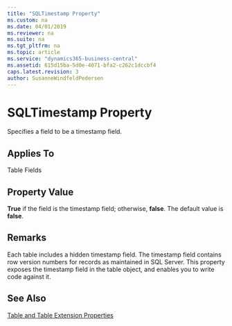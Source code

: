 ```yaml
---
title: "SQLTimestamp Property"
ms.custom: na
ms.date: 04/01/2019
ms.reviewer: na
ms.suite: na
ms.tgt_pltfrm: na
ms.topic: article
ms.service: "dynamics365-business-central"
ms.assetid: 615d15ba-5d0e-4071-bfa2-c262c1dccbf4
caps.latest.revision: 3
author: SusanneWindfeldPedersen
---
```


 

# SQLTimestamp Property
Specifies a field to be a timestamp field.  

## Applies To  
 Table Fields  

## Property Value  
 **True** if the field is the timestamp field; otherwise, **false**. The default value is **false**.  

## Remarks  
 Each table includes a hidden timestamp field. The timestamp field contains row version numbers for records as maintained in SQL Server. This property exposes the timestamp field in the table object, and enables you to write code against it.  

## See Also  
 [Table and Table Extension Properties](devenv-table-properties.md)  
